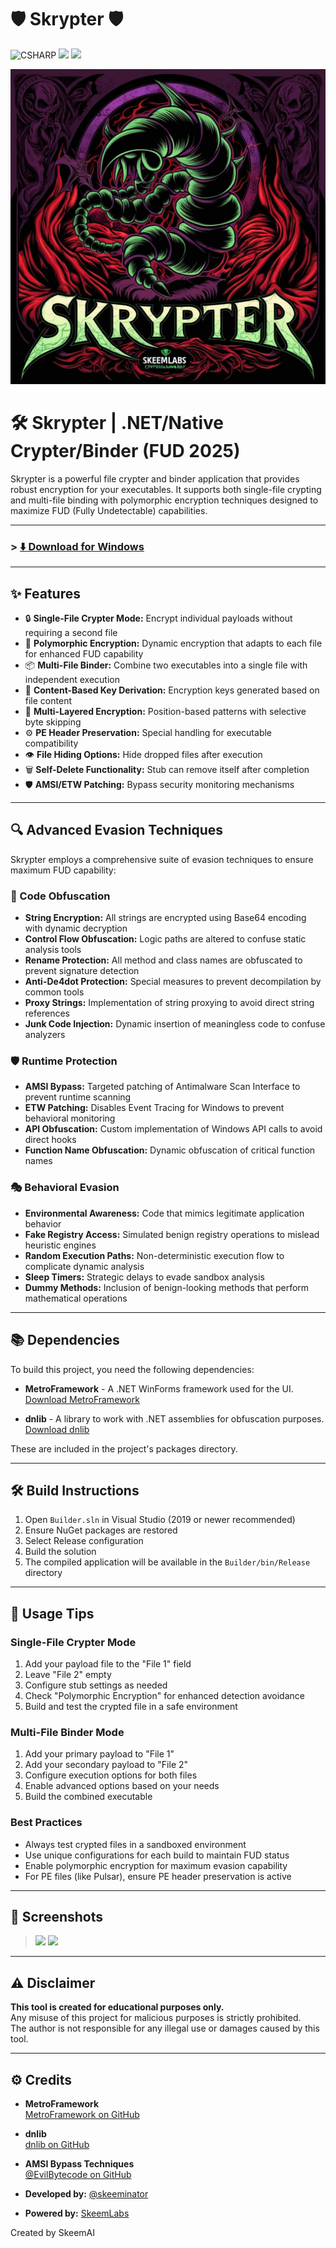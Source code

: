 # 🛡️ Skrypter 🛡️
![CSHARP](https://img.shields.io/badge/Language-CSHARP-boldgreen?style=for-the-badge&logo=csharp)
<img src="https://img.shields.io/github/v/release/skeeminator/Skrypter?style=for-the-badge&color=blue">
<img src="https://img.shields.io/github/downloads/skeeminator/Skrypter/total?style=for-the-badge&color=purple">

![Skrypter Banner](assets/skrypter.png)

# 🛠️ Skrypter | .NET/Native Crypter/Binder (FUD 2025)

Skrypter is a powerful file crypter and binder application that provides robust encryption for your executables. It supports both single-file crypting and multi-file binding with polymorphic encryption techniques designed to maximize FUD (Fully Undetectable) capabilities.

---

### > **[⬇️ Download for Windows](https://github.com/skeeminator/Skrypter/releases/latest)**

---

## ✨ Features

- 🔒 **Single-File Crypter Mode:** Encrypt individual payloads without requiring a second file
- 🧬 **Polymorphic Encryption:** Dynamic encryption that adapts to each file for enhanced FUD capability
- 📦 **Multi-File Binder:** Combine two executables into a single file with independent execution
- 🔐 **Content-Based Key Derivation:** Encryption keys generated based on file content
- 🧩 **Multi-Layered Encryption:** Position-based patterns with selective byte skipping
- ⚙️ **PE Header Preservation:** Special handling for executable compatibility
- 👁️ **File Hiding Options:** Hide dropped files after execution
- 🗑️ **Self-Delete Functionality:** Stub can remove itself after completion
- 🛡️ **AMSI/ETW Patching:** Bypass security monitoring mechanisms

---

## 🔍 Advanced Evasion Techniques

Skrypter employs a comprehensive suite of evasion techniques to ensure maximum FUD capability:

### 🧠 Code Obfuscation
- **String Encryption:** All strings are encrypted using Base64 encoding with dynamic decryption
- **Control Flow Obfuscation:** Logic paths are altered to confuse static analysis tools
- **Rename Protection:** All method and class names are obfuscated to prevent signature detection
- **Anti-De4dot Protection:** Special measures to prevent decompilation by common tools
- **Proxy Strings:** Implementation of string proxying to avoid direct string references
- **Junk Code Injection:** Dynamic insertion of meaningless code to confuse analyzers

### 🛡️ Runtime Protection
- **AMSI Bypass:** Targeted patching of Antimalware Scan Interface to prevent runtime scanning
- **ETW Patching:** Disables Event Tracing for Windows to prevent behavioral monitoring
- **API Obfuscation:** Custom implementation of Windows API calls to avoid direct hooks
- **Function Name Obfuscation:** Dynamic obfuscation of critical function names

### 🎭 Behavioral Evasion
- **Environmental Awareness:** Code that mimics legitimate application behavior
- **Fake Registry Access:** Simulated benign registry operations to mislead heuristic engines
- **Random Execution Paths:** Non-deterministic execution flow to complicate dynamic analysis
- **Sleep Timers:** Strategic delays to evade sandbox analysis
- **Dummy Methods:** Inclusion of benign-looking methods that perform mathematical operations

---

## 📚 Dependencies

To build this project, you need the following dependencies:

- **MetroFramework** - A .NET WinForms framework used for the UI.  
  [Download MetroFramework](https://github.com/thielj/MetroFramework)
  
- **dnlib** - A library to work with .NET assemblies for obfuscation purposes.  
  [Download dnlib](https://github.com/0xd4d/dnlib)

These are included in the project's packages directory.

---

## 🛠️ Build Instructions

1. Open `Builder.sln` in Visual Studio (2019 or newer recommended)
2. Ensure NuGet packages are restored
3. Select Release configuration
4. Build the solution
5. The compiled application will be available in the `Builder/bin/Release` directory

---

## 🚀 Usage Tips

### Single-File Crypter Mode
1. Add your payload file to the "File 1" field
2. Leave "File 2" empty
3. Configure stub settings as needed
4. Check "Polymorphic Encryption" for enhanced detection avoidance
5. Build and test the crypted file in a safe environment

### Multi-File Binder Mode
1. Add your primary payload to "File 1"
2. Add your secondary payload to "File 2"
3. Configure execution options for both files
4. Enable advanced options based on your needs
5. Build the combined executable

### Best Practices
- Always test crypted files in a sandboxed environment
- Use unique configurations for each build to maintain FUD status
- Enable polymorphic encryption for maximum evasion capability
- For PE files (like Pulsar), ensure PE header preservation is active

---

## 📸 Screenshots

> ![](./1.png)
> ![](./2.png)

---

## ⚠️ Disclaimer

**This tool is created for educational purposes only.**  
Any misuse of this project for malicious purposes is strictly prohibited.  
The author is not responsible for any illegal use or damages caused by this tool.

---

## ⚙️ Credits

- **MetroFramework**  
  [MetroFramework on GitHub](https://github.com/thielj/MetroFramework)

- **dnlib**  
  [dnlib on GitHub](https://github.com/0xd4d/dnlib)

- **AMSI Bypass Techniques**  
  [@EvilBytecode on GitHub](https://github.com/EvilBytecode)

- **Developed by:** [@skeeminator](https://github.com/skeeminator)
- **Powered by:** [SkeemLabs](https://github.com/SkeemLabs)

Created by SkeemAI
